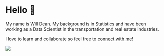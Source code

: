 # Hello :wave:

My name is Will Dean. My background is in Statistics and have been working as a Data Scientist in the transportation and real estate industries. 

I love to learn and collaborate so feel free to [connect with me](https://www.linkedin.com/in/williambdean/)! 

<img class="img" src="https://github-readme-stats.vercel.app/api?username=williambdean&show_icons=true&theme=transparent&count_private=true&include_all_commits=true" />
